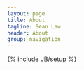 ```yaml
---
layout: page
title: About
tagline: Sean Law
header: About
group: navigation
---
```

{% include JB/setup %}

<p></p>
